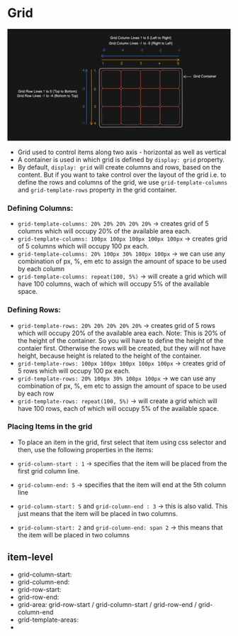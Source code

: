 # Grid

![My Image](./gridImage.png)

- Grid used to control items along two axis - horizontal as well as vertical
- A container is used in which grid is defined by `display: grid` property.
- By default, `display: grid` will create columns and rows, based on the content. But if you want to take control over the layout of the grid i.e. to define the rows and columns of the grid, we use `grid-template-columns` and `grid-template-rows` property in the grid container.

### Defining Columns:

- `grid-template-columns: 20% 20% 20% 20% 20%` -> creates grid of 5 columns which will occupy 20% of the available area each.
- `grid-template-columns: 100px 100px 100px 100px 100px` -> creates grid of 5 columns which will occupy 100 px each.
- `grid-template-columns: 20% 100px 30% 100px 100px` -> we can use any combination of px, %, em etc to assign the amount of space to be used by each column
- `grid-template-columns: repeat(100, 5%)` -> will create a grid which will have 100 columns, wach of which will occupy 5% of the available space.

### Defining Rows:

- `grid-template-rows: 20% 20% 20% 20% 20%` -> creates grid of 5 rows which will occupy 20% of the available area each. Note: This is 20% of the height of the container. So you will have to define the height of the contaier first. Otherwise the rows will be created, but they will not have height, because height is related to the height of the container.
- `grid-template-rows: 100px 100px 100px 100px 100px` -> creates grid of 5 rows which will occupy 100 px each.
- `grid-template-rows: 20% 100px 30% 100px 100px` -> we can use any combination of px, %, em etc to assign the amount of space to be used by each row
- `grid-template-rows: repeat(100, 5%)` -> will create a grid which will have 100 rows, each of which will occupy 5% of the available space.

### Placing Items in the grid

- To place an item in the grid, first select that item using css selector and then, use the following properties in the items:

- `grid-column-start : 1` -> specifies that the item will be placed from the first grid column line.
- `grid-column-end: 5` -> specifies that the item will end at the 5th column line
- `grid-column-start: 5` and `grid-column-end : 3` -> this is also valid. This just means that the item will be placed in two columns.
- `grid-column-start: 2` and `grid-column-end: span 2` -> this means that the item will be placed in two columns

## item-level

- grid-column-start:
- grid-column-end:
- grid-row-start:
- grid-row-end:
- grid-area: grid-row-start / grid-column-start / grid-row-end / grid-column-end
- grid-template-areas:
-
